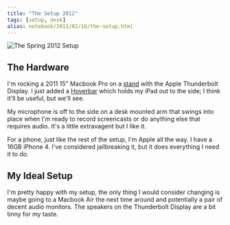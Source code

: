 ```yaml
---
title: "The Setup 2012"
tags: [setup, desk]
alias: notebook/2012/02/16/the-setup.html
---
```


![The Spring 2012 Setup](http://www.ryanfaerman.com/assets/img/the_setup_2012.jpg )

## The Hardware

I'm rocking a 2011 15" Macbook Pro on a [stand](http://store.griffintechnology.com/desktop/elevator) with the Apple Thunderbolt Display. I just added a [Hoverbar](http://twelvesouth.com/products/hoverbar/) which holds my iPad out to the side; I think it'll be useful, but we'll see.

My microphone is off to the side on a desk mounted arm that swings into place when I'm ready to record screencasts or do anything else that requires audio. It's a little extravagent but I like it.

For a phone, just like the rest of the setup, I'm Apple all the way. I have a 16GB  iPhone 4. I've considered jailbreaking it, but it does everything I need it to do.


## My Ideal Setup

I'm pretty happy with my setup, the only thing I would consider changing is maybe going to a Macbook Air the next time around and potentially a pair of decent audio monitors. The speakers on the Thunderbolt Display are a bit tinny for my taste.